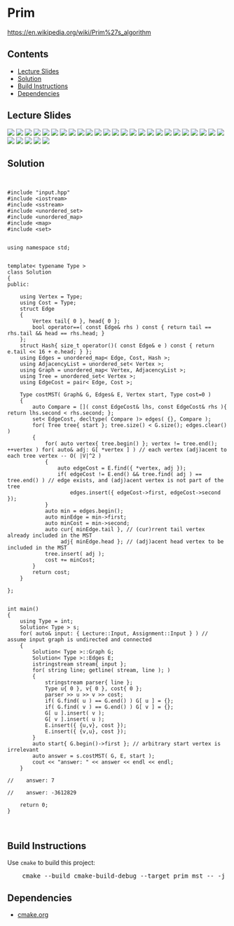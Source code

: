 <h1 id="Prim">Prim</h1>
<a href="https://en.wikipedia.org/wiki/Prim%27s_algorithm">https://en.wikipedia.org/wiki/Prim%27s_algorithm</a>
<h2>Contents</h2>
<ul>
  <li>
      <a href="#slides">Lecture Slides</a>
  </li>
  <li>
    <a href="#solution">Solution</a>
  </li>
  <li>
    <a href="#build">Build Instructions</a>
  </li>
  <li>
    <a href="#dependencies">Dependencies</a>
  </li>
</ul>

<h2 id="slides">Lecture Slides</h2>
<img src="https://github.com/claytonjwong/Algorithms-Stanford/blob/master/course3/prim_mst/documentation/prim_01.png" />
<img src="https://github.com/claytonjwong/Algorithms-Stanford/blob/master/course3/prim_mst/documentation/prim_02.png" />
<img src="https://github.com/claytonjwong/Algorithms-Stanford/blob/master/course3/prim_mst/documentation/prim_03.png" />
<img src="https://github.com/claytonjwong/Algorithms-Stanford/blob/master/course3/prim_mst/documentation/prim_04.png" />
<img src="https://github.com/claytonjwong/Algorithms-Stanford/blob/master/course3/prim_mst/documentation/prim_05.png" />
<img src="https://github.com/claytonjwong/Algorithms-Stanford/blob/master/course3/prim_mst/documentation/prim_06.png" />
<img src="https://github.com/claytonjwong/Algorithms-Stanford/blob/master/course3/prim_mst/documentation/prim_07.png" />
<img src="https://github.com/claytonjwong/Algorithms-Stanford/blob/master/course3/prim_mst/documentation/prim_08.png" />
<img src="https://github.com/claytonjwong/Algorithms-Stanford/blob/master/course3/prim_mst/documentation/prim_09.png" />
<img src="https://github.com/claytonjwong/Algorithms-Stanford/blob/master/course3/prim_mst/documentation/prim_10.png" />
<img src="https://github.com/claytonjwong/Algorithms-Stanford/blob/master/course3/prim_mst/documentation/prim_11.png" />
<img src="https://github.com/claytonjwong/Algorithms-Stanford/blob/master/course3/prim_mst/documentation/prim_12.png" />
<img src="https://github.com/claytonjwong/Algorithms-Stanford/blob/master/course3/prim_mst/documentation/prim_13.png" />
<img src="https://github.com/claytonjwong/Algorithms-Stanford/blob/master/course3/prim_mst/documentation/prim_14.png" />
<img src="https://github.com/claytonjwong/Algorithms-Stanford/blob/master/course3/prim_mst/documentation/prim_15.png" />
<img src="https://github.com/claytonjwong/Algorithms-Stanford/blob/master/course3/prim_mst/documentation/prim_16.png" />
<img src="https://github.com/claytonjwong/Algorithms-Stanford/blob/master/course3/prim_mst/documentation/prim_17.png" />
<img src="https://github.com/claytonjwong/Algorithms-Stanford/blob/master/course3/prim_mst/documentation/prim_18.png" />
<img src="https://github.com/claytonjwong/Algorithms-Stanford/blob/master/course3/prim_mst/documentation/prim_19.png" />
<img src="https://github.com/claytonjwong/Algorithms-Stanford/blob/master/course3/prim_mst/documentation/prim_20.png" />
<img src="https://github.com/claytonjwong/Algorithms-Stanford/blob/master/course3/prim_mst/documentation/prim_21.png" />
<img src="https://github.com/claytonjwong/Algorithms-Stanford/blob/master/course3/prim_mst/documentation/prim_22.png" />
<img src="https://github.com/claytonjwong/Algorithms-Stanford/blob/master/course3/prim_mst/documentation/prim_23.png" />
<img src="https://github.com/claytonjwong/Algorithms-Stanford/blob/master/course3/prim_mst/documentation/prim_24.png" />
<img src="https://github.com/claytonjwong/Algorithms-Stanford/blob/master/course3/prim_mst/documentation/prim_25.png" />
<img src="https://github.com/claytonjwong/Algorithms-Stanford/blob/master/course3/prim_mst/documentation/prim_26.png" />
<img src="https://github.com/claytonjwong/Algorithms-Stanford/blob/master/course3/prim_mst/documentation/prim_27.png" />
<img src="https://github.com/claytonjwong/Algorithms-Stanford/blob/master/course3/prim_mst/documentation/prim_28.png" />
<img src="https://github.com/claytonjwong/Algorithms-Stanford/blob/master/course3/prim_mst/documentation/prim_29.png" />
<img src="https://github.com/claytonjwong/Algorithms-Stanford/blob/master/course3/prim_mst/documentation/prim_30.png" />

<h2 id="solution">Solution</h2>
<pre>

    #include "input.hpp"
    #include <iostream>
    #include <sstream>
    #include <unordered_set>
    #include <unordered_map>
    #include <map>
    #include <set>
    
    
    using namespace std;
    
    
    template< typename Type >
    class Solution
    {
    public:
    
        using Vertex = Type;
        using Cost = Type;
        struct Edge
        {
            Vertex tail{ 0 }, head{ 0 };
            bool operator==( const Edge& rhs ) const { return tail == rhs.tail && head == rhs.head; }
        };
        struct Hash{ size_t operator()( const Edge& e ) const { return e.tail << 16 + e.head; } };
        using Edges = unordered_map< Edge, Cost, Hash >;
        using AdjacencyList = unordered_set< Vertex >;
        using Graph = unordered_map< Vertex, AdjacencyList >;
        using Tree = unordered_set< Vertex >;
        using EdgeCost = pair< Edge, Cost >;
    
        Type costMST( Graph& G, Edges& E, Vertex start, Type cost=0 )
        {
            auto Compare = []( const EdgeCost& lhs, const EdgeCost& rhs ){ return lhs.second < rhs.second; };
            set< EdgeCost, decltype( Compare )> edges( {}, Compare );
            for( Tree tree{ start }; tree.size() < G.size(); edges.clear() )
            {
                for( auto vertex{ tree.begin() }; vertex != tree.end(); ++vertex ) for( auto& adj: G[ *vertex ] ) // each vertex (adj)acent to each tree vertex -- O( |V|^2 )
                {
                    auto edgeCost = E.find({ *vertex, adj });
                    if( edgeCost != E.end() && tree.find( adj ) == tree.end() ) // edge exists, and (adj)acent vertex is not part of the tree
                        edges.insert({ edgeCost->first, edgeCost->second });
                }
                auto min = edges.begin();
                auto minEdge = min->first;
                auto minCost = min->second;
                auto cur{ minEdge.tail }, // (cur)rrent tail vertex already included in the MST
                     adj{ minEdge.head }; // (adj)acent head vertex to be included in the MST
                tree.insert( adj );
                cost += minCost;
            }
            return cost;
        }
    
    };
    
    
    int main()
    {
        using Type = int;
        Solution< Type > s;
        for( auto& input: { Lecture::Input, Assignment::Input } ) // assume input graph is undirected and connected
        {
            Solution< Type >::Graph G;
            Solution< Type >::Edges E;
            istringstream stream{ input };
            for( string line; getline( stream, line ); )
            {
                stringstream parser{ line };
                Type u{ 0 }, v{ 0 }, cost{ 0 };
                parser >> u >> v >> cost;
                if( G.find( u ) == G.end() ) G[ u ] = {};
                if( G.find( v ) == G.end() ) G[ v ] = {};
                G[ u ].insert( v );
                G[ v ].insert( u );
                E.insert({ {u,v}, cost });
                E.insert({ {v,u}, cost });
            }
            auto start{ G.begin()->first }; // arbitrary start vertex is irrelevant
            auto answer = s.costMST( G, E, start );
            cout << "answer: " << answer << endl << endl;
        }
    
    //    answer: 7
    
    //    answer: -3612829
    
        return 0;
    }

</pre>

<h2 id="build">Build Instructions</h2>
<p>Use <code>cmake</code> to build this project:</p>

<pre>
    cmake --build cmake-build-debug --target prim_mst -- -j 4
</pre>

<h2 id="dependencies">Dependencies</h2>
<ul>
  <li>
    <a href="https://cmake.org/">cmake.org</a>
  </li>
</ul>

</body>
</html>
